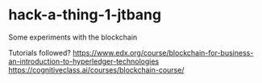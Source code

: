 # hack-a-thing-1-jtbang
Some experiments with the blockchain

Tutorials followed?
https://www.edx.org/course/blockchain-for-business-an-introduction-to-hyperledger-technologies
https://cognitiveclass.ai/courses/blockchain-course/